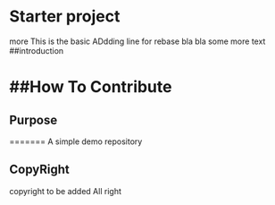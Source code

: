 # Starter project
more 
This is the basic
ADdding line for rebase
bla bla
some more text
##introduction

##How To Contribute
=======

## Purpose


=======
A simple demo repository
## CopyRight
 copyright to be added
All right